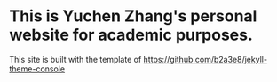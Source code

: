 # This is Yuchen Zhang's personal website for academic purposes. 

This site is built with the template of https://github.com/b2a3e8/jekyll-theme-console

